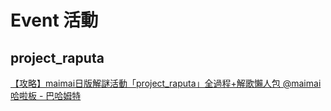 # Event 活動

## project_raputa

[【攻略】maimai日版解謎活動「project_raputa」全過程+解歌懶人包 @maimai 哈啦板 - 巴哈姆特](https://forum.gamer.com.tw/Co.php?bsn=21890&sn=4555)

